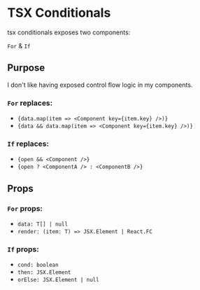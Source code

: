 # TSX Conditionals

tsx conditionals exposes two components:

`For` & `If`

## Purpose

I don't like having exposed control flow logic in my components.

### `For` replaces:
- `{data.map(item => <Component key={item.key} />)}`
- `{data && data.map(item => <Component key={item.key} />)}`

### `If` replaces:
- `{open && <Component />}`
- `{open ? <ComponentA /> : <ComponentB />}`

## Props

### `For` props:
- `data: T[] | null`
- `render: (item: T) => JSX.Element | React.FC`

### `If` props:
- `cond: boolean`
- `then: JSX.Element`
- `orElse: JSX.Element | null`
